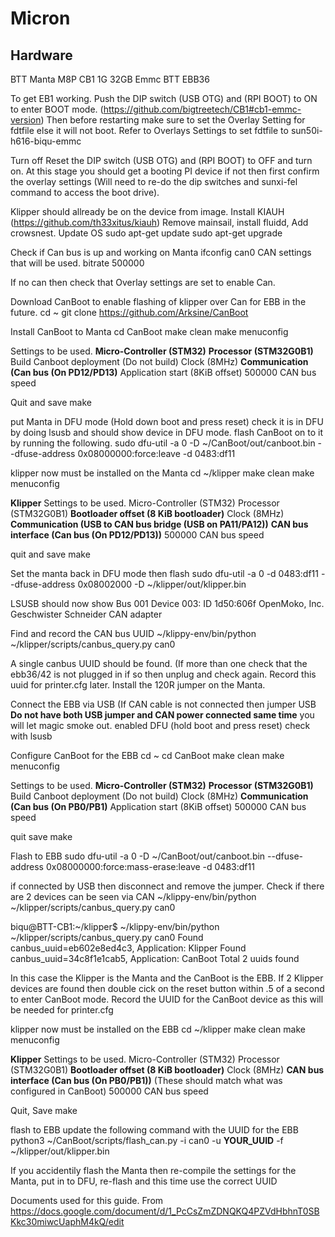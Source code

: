 # Micron
## Hardware
BTT Manta M8P
CB1 1G 32GB Emmc
BTT EBB36 

To get EB1 working.
Push the DIP switch (USB OTG) and (RPI BOOT) to ON to enter BOOT mode.
(https://github.com/bigtreetech/CB1#cb1-emmc-version)
Then before restarting make sure to set the Overlay Setting for fdtfile else it will not boot.
Refer to Overlays Settings to set fdtfile to sun50i-h616-biqu-emmc

Turn off Reset the DIP switch (USB OTG) and (RPI BOOT) to OFF and turn on. At this stage you should get a booting PI device if not then first confirm the overlay settings (Will need to re-do the dip switches and sunxi-fel command to access the boot drive).

Klipper should allready be on the device from image.
Install KIAUH (https://github.com/th33xitus/kiauh)
Remove mainsail, install fluidd, Add crowsnest.
Update OS
sudo apt-get update
sudo apt-get upgrade

Check if Can bus is up and working on Manta
ifconfig can0
CAN settings that will be used.
bitrate 500000

If no can then check that Overlay settings are set to enable Can.

Download CanBoot to enable flashing of klipper over Can for EBB in the future.
cd ~
git clone https://github.com/Arksine/CanBoot

Install CanBoot to Manta
cd CanBoot
make clean
make menuconfig

Settings to be used.
**Micro-Controller (STM32)**
**Processor (STM32G0B1)**
Build Canboot deployment (Do not build)
Clock (8MHz)
**Communication (Can bus (On PD12/PD13)**
Application start (8KiB offset)
500000 CAN bus speed

Quit and save
make

put Manta in DFU mode (Hold down boot and press reset) 
check it is in DFU by doing lsusb and should show device in DFU mode.
flash CanBoot on to it by running the following.
sudo dfu-util -a 0 -D ~/CanBoot/out/canboot.bin --dfuse-address 0x08000000:force:leave -d 0483:df11

klipper now must be installed on the Manta
cd ~/klipper
make clean
make menuconfig

**Klipper** Settings to be used.
Micro-Controller (STM32)
Processor (STM32G0B1)
**Bootloader offset (8 KiB bootloader)**
Clock (8MHz)
**Communication (USB to CAN bus bridge (USB on PA11/PA12))**
**CAN bus interface (Can bus (On PD12/PD13))**
500000 CAN bus speed

quit and save
make

Set the manta back in DFU mode then flash
sudo dfu-util -a 0 -d 0483:df11 --dfuse-address 0x08002000 -D ~/klipper/out/klipper.bin

LSUSB should now show 
Bus 001 Device 003: ID 1d50:606f OpenMoko, Inc. Geschwister Schneider CAN adapter

Find and record the CAN bus UUID
~/klippy-env/bin/python ~/klipper/scripts/canbus_query.py can0

A single canbus UUID should be found. (If more than one check that the ebb36/42 is not plugged in if so then unplug and check again. Record this uuid for printer.cfg later.
Install the 120R jumper on the Manta.

Connect the EBB via USB (If CAN cable is not connected then jumper USB **Do not have both USB jumper and CAN power connected same time** you will let magic smoke out.
enabled DFU (hold boot and press reset) check with lsusb 

Configure CanBoot for the EBB 
cd ~
cd CanBoot
make clean
make menuconfig

Settings to be used.
**Micro-Controller (STM32)**
**Processor (STM32G0B1)**
Build Canboot deployment (Do not build)
Clock (8MHz)
**Communication (Can bus (On PB0/PB1)**
Application start (8KiB offset)
500000 CAN bus speed

quit save
make

Flash to EBB
sudo dfu-util -a 0 -D ~/CanBoot/out/canboot.bin --dfuse-address 0x08000000:force:mass-erase:leave -d 0483:df11

if connected by USB then disconnect and remove the jumper.
Check if there are 2 devices can be seen via CAN 
~/klippy-env/bin/python ~/klipper/scripts/canbus_query.py can0

biqu@BTT-CB1:~/klipper$ ~/klippy-env/bin/python ~/klipper/scripts/canbus_query.py can0
Found canbus_uuid=eb602e8ed4c3, Application: Klipper
Found canbus_uuid=34c8f1e1cab5, Application: CanBoot
Total 2 uuids found

In this case the Klipper is the Manta and the CanBoot is the EBB. If 2 Klipper devices are found then double cick on the reset button within .5 of a second to enter CanBoot mode. Record the UUID for the CanBoot device as this will be needed for printer.cfg

klipper now must be installed on the EBB
cd ~/klipper
make clean
make menuconfig

**Klipper** Settings to be used.
Micro-Controller (STM32)
Processor (STM32G0B1)
**Bootloader offset (8 KiB bootloader)**
Clock (8MHz)
**CAN bus interface (Can bus (On PB0/PB1))** (These should match what was configured in CanBoot)
500000 CAN bus speed

Quit, Save
make

flash to EBB update the following command with the UUID for the EBB
python3 ~/CanBoot/scripts/flash_can.py -i can0 -u **YOUR_UUID** -f ~/klipper/out/klipper.bin

If you accidentily flash the Manta then re-compile the settings for the Manta, put in to DFU, re-flash and this time use the correct UUID

Documents used for this guide.
From 
https://docs.google.com/document/d/1_PcCsZmZDNQKQ4PZVdHbhnT0SBKkc30miwcUaphM4kQ/edit
